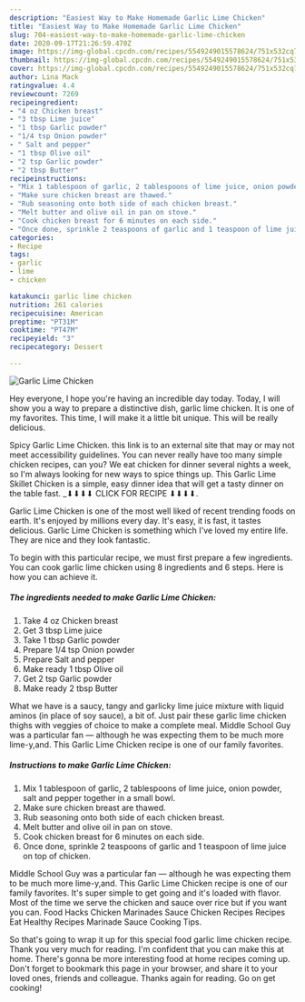 ```yaml
---
description: "Easiest Way to Make Homemade Garlic Lime Chicken"
title: "Easiest Way to Make Homemade Garlic Lime Chicken"
slug: 704-easiest-way-to-make-homemade-garlic-lime-chicken
date: 2020-09-17T21:26:59.470Z
image: https://img-global.cpcdn.com/recipes/5549249015578624/751x532cq70/garlic-lime-chicken-recipe-main-photo.jpg
thumbnail: https://img-global.cpcdn.com/recipes/5549249015578624/751x532cq70/garlic-lime-chicken-recipe-main-photo.jpg
cover: https://img-global.cpcdn.com/recipes/5549249015578624/751x532cq70/garlic-lime-chicken-recipe-main-photo.jpg
author: Lina Mack
ratingvalue: 4.4
reviewcount: 7269
recipeingredient:
- "4 oz Chicken breast"
- "3 tbsp Lime juice"
- "1 tbsp Garlic powder"
- "1/4 tsp Onion powder"
- " Salt and pepper"
- "1 tbsp Olive oil"
- "2 tsp Garlic powder"
- "2 tbsp Butter"
recipeinstructions:
- "Mix 1 tablespoon of garlic, 2 tablespoons of lime juice, onion powder, salt and pepper together in a small bowl."
- "Make sure chicken breast are thawed."
- "Rub seasoning onto both side of each chicken breast."
- "Melt butter and olive oil in pan on stove."
- "Cook chicken breast for 6 minutes on each side."
- "Once done, sprinkle 2 teaspoons of garlic and 1 teaspoon of lime juice on top of chicken."
categories:
- Recipe
tags:
- garlic
- lime
- chicken

katakunci: garlic lime chicken 
nutrition: 261 calories
recipecuisine: American
preptime: "PT31M"
cooktime: "PT47M"
recipeyield: "3"
recipecategory: Dessert

---
```



![Garlic Lime Chicken](https://img-global.cpcdn.com/recipes/5549249015578624/751x532cq70/garlic-lime-chicken-recipe-main-photo.jpg)

Hey everyone, I hope you're having an incredible day today. Today, I will show you a way to prepare a distinctive dish, garlic lime chicken. It is one of my favorites. This time, I will make it a little bit unique. This will be really delicious.

Spicy Garlic Lime Chicken. this link is to an external site that may or may not meet accessibility guidelines. You can never really have too many simple chicken recipes, can you? We eat chicken for dinner several nights a week, so I&#39;m always looking for new ways to spice things up. This Garlic Lime Skillet Chicken is a simple, easy dinner idea that will get a tasty dinner on the table fast. _­⬇⬇⬇⬇ CLICK FOR RECIPE ⬇⬇⬇⬇.

Garlic Lime Chicken is one of the most well liked of recent trending foods on earth. It's enjoyed by millions every day. It's easy, it is fast, it tastes delicious. Garlic Lime Chicken is something which I've loved my entire life. They are nice and they look fantastic.


To begin with this particular recipe, we must first prepare a few ingredients. You can cook garlic lime chicken using 8 ingredients and 6 steps. Here is how you can achieve it.

<!--inarticleads1-->

##### The ingredients needed to make Garlic Lime Chicken:

1. Take 4 oz Chicken breast
1. Get 3 tbsp Lime juice
1. Take 1 tbsp Garlic powder
1. Prepare 1/4 tsp Onion powder
1. Prepare  Salt and pepper
1. Make ready 1 tbsp Olive oil
1. Get 2 tsp Garlic powder
1. Make ready 2 tbsp Butter


What we have is a saucy, tangy and garlicky lime juice mixture with liquid aminos (in place of soy sauce), a bit of. Just pair these garlic lime chicken thighs with veggies of choice to make a complete meal. Middle School Guy was a particular fan — although he was expecting them to be much more lime-y,and. This Garlic Lime Chicken recipe is one of our family favorites. 

<!--inarticleads2-->

##### Instructions to make Garlic Lime Chicken:

1. Mix 1 tablespoon of garlic, 2 tablespoons of lime juice, onion powder, salt and pepper together in a small bowl.
1. Make sure chicken breast are thawed.
1. Rub seasoning onto both side of each chicken breast.
1. Melt butter and olive oil in pan on stove.
1. Cook chicken breast for 6 minutes on each side.
1. Once done, sprinkle 2 teaspoons of garlic and 1 teaspoon of lime juice on top of chicken.


Middle School Guy was a particular fan — although he was expecting them to be much more lime-y,and. This Garlic Lime Chicken recipe is one of our family favorites. It&#39;s super simple to get going and it&#39;s loaded with flavor. Most of the time we serve the chicken and sauce over rice but if you want you can. Food Hacks Chicken Marinades Sauce Chicken Recipes Recipes Eat Healthy Recipes Marinade Sauce Cooking Tips. 

So that's going to wrap it up for this special food garlic lime chicken recipe. Thank you very much for reading. I'm confident that you can make this at home. There's gonna be more interesting food at home recipes coming up. Don't forget to bookmark this page in your browser, and share it to your loved ones, friends and colleague. Thanks again for reading. Go on get cooking!
